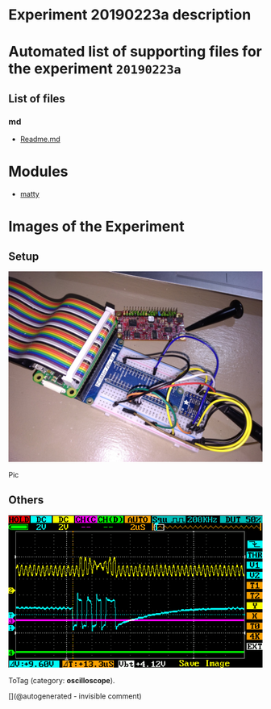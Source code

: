 # Experiment 20190223a description





# Automated list of supporting files for the __experiment `20190223a`__

## List of files

### md

* [Readme.md](/matty/pHATrick/20190223/Readme.md)





# Modules

* [matty](/matty/)




# Images of the Experiment

## Setup

![](/matty/pHATrick/20190223/P_20190223_201135.jpg)

Pic

## Others

![](/matty/pHATrick/20190223/IMAG001.png)

ToTag (category: __oscilloscope__).










[](@autogenerated - invisible comment)